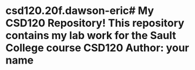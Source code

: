 # csd120.20f.dawson-eric# My CSD120 Repository! This repository contains my lab work for the Sault College course CSD120 **Author**: your name
